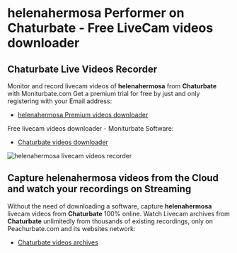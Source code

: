 # helenahermosa Performer on Chaturbate - Free LiveCam videos downloader

## Chaturbate Live Videos Recorder

Monitor and record livecam videos of **helenahermosa** from **Chaturbate** with Moniturbate.com
Get a premium trial for free by just and only registering with your Email address:
* [helenahermosa Premium videos downloader](https://moniturbate.com/request-demo-licence-key.html)

Free livecam videos downloader - Moniturbate Software:
* [Chaturbate videos downloader](https://moniturbate.com/moniturbate-download-software.html)

![helenahermosa livecam videos recorder](https://peachurnet.com/templates/moniturbate-software.png)


## Capture helenahermosa videos from the Cloud and watch your recordings on Streaming

Without the need of downloading a software, capture **helenahermosa** livecam videos from **Chaturbate** 100% online.
Watch Livecam archives from **Chaturbate** unlimitedly from thousands of existing recordings, only on Peachurbate.com and its websites network:
* [Chaturbate videos archives](https://peachurnet.com/)